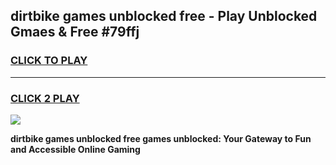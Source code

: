 
## dirtbike games unblocked free - Play Unblocked Gmaes & Free #79ffj
<h3>
<a href="https://premium.freeplayer.one?title=dirtbike_games_unblocked_free&ref=03M">CLICK TO PLAY</a></h3>
<hr>

<h3>
<a href="https://premium.freeplayer.one?title=dirtbike_games_unblocked_free&ref=03M">CLICK 2 PLAY</a>
  
</h3>

<a href="https://premium.freeplayer.one?title=dirtbike_games_unblocked_free&ref=03M"><img src="https://clearcache.store/games.png"></a>


**dirtbike games unblocked free games unblocked: Your Gateway to Fun and Accessible Online Gaming**
